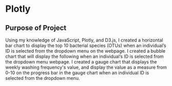 # Plotly

## Purpose of Project
Using my knowledge of JavaScript, Plotly, and D3.js, I created a horizontal bar chart to display the top 10 bacterial species (OTUs) when an individual’s ID is selected from the dropdown menu on the webpage. I created a bubble chart that will display the following when an individual’s ID is selected from the dropdown menu webpage. I created a gauge chart that displays the weekly washing frequency's value, and display the value as a measure from 0-10 on the progress bar in the gauge chart when an individual ID is selected from the dropdown menu.
